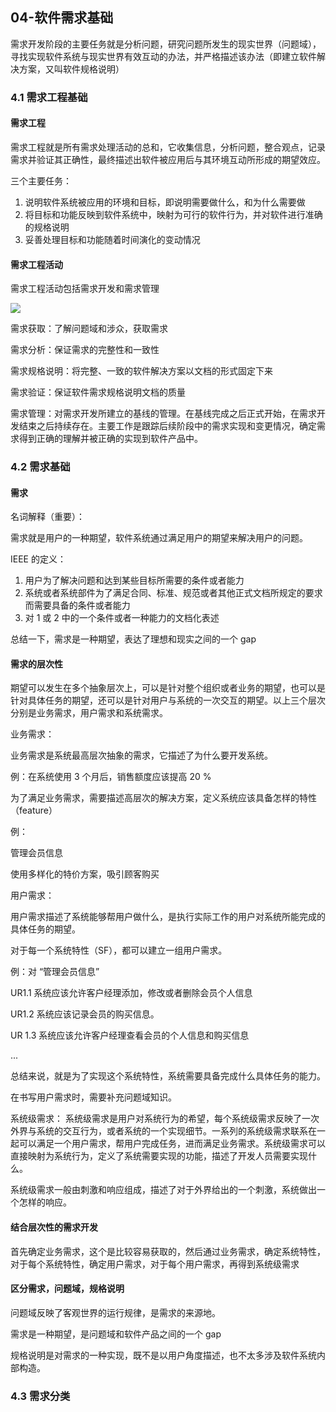 ## 04-软件需求基础

需求开发阶段的主要任务就是分析问题，研究问题所发生的现实世界（问题域），寻找实现软件系统与现实世界有效互动的办法，并严格描述该办法（即建立软件解决方案，又叫软件规格说明）

### 4.1 需求工程基础

#### 需求工程

需求工程就是所有需求处理活动的总和，它收集信息，分析问题，整合观点，记录需求并验证其正确性，最终描述出软件被应用后与其环境互动所形成的期望效应。

三个主要任务：

1. 说明软件系统被应用的环境和目标，即说明需要做什么，和为什么需要做
2. 将目标和功能反映到软件系统中，映射为可行的软件行为，并对软件进行准确的规格说明
3. 妥善处理目标和功能随着时间演化的变动情况

#### 需求工程活动

需求工程活动包括需求开发和需求管理

![](https://img2022.cnblogs.com/blog/2302323/202206/2302323-20220608091656920-1588517747.png)

需求获取：了解问题域和涉众，获取需求

需求分析：保证需求的完整性和一致性

需求规格说明：将完整、一致的软件解决方案以文档的形式固定下来

需求验证：保证软件需求规格说明文档的质量

需求管理：对需求开发所建立的基线的管理。在基线完成之后正式开始，在需求开发结束之后持续存在。主要工作是跟踪后续阶段中的需求实现和变更情况，确定需求得到正确的理解并被正确的实现到软件产品中。

### 4.2 需求基础

#### 需求

名词解释（重要）：

需求就是用户的一种期望，软件系统通过满足用户的期望来解决用户的问题。

IEEE 的定义：

1. 用户为了解决问题和达到某些目标所需要的条件或者能力
2. 系统或者系统部件为了满足合同、标准、规范或者其他正式文档所规定的要求而需要具备的条件或者能力
3. 对 1 或 2 中的一个条件或者一种能力的文档化表述

总结一下，需求是一种期望，表达了理想和现实之间的一个 gap

#### 需求的层次性

期望可以发生在多个抽象层次上，可以是针对整个组织或者业务的期望，也可以是针对具体任务的期望，还可以是针对用户与系统的一次交互的期望。以上三个层次分别是业务需求，用户需求和系统需求。

业务需求：

业务需求是系统最高层次抽象的需求，它描述了为什么要开发系统。

例：在系统使用 3 个月后，销售额度应该提高 20 %

为了满足业务需求，需要描述高层次的解决方案，定义系统应该具备怎样的特性（feature）

例：

管理会员信息

使用多样化的特价方案，吸引顾客购买

用户需求：

用户需求描述了系统能够帮用户做什么，是执行实际工作的用户对系统所能完成的具体任务的期望。

对于每一个系统特性（SF），都可以建立一组用户需求。

例：对 “管理会员信息”

UR1.1 系统应该允许客户经理添加，修改或者删除会员个人信息

UR1.2 系统应该记录会员的购买信息。

UR 1.3 系统应该允许客户经理查看会员的个人信息和购买信息

...

总结来说，就是为了实现这个系统特性，系统需要具备完成什么具体任务的能力。

在书写用户需求时，需要补充问题域知识。

系统级需求：
系统级需求是用户对系统行为的希望，每个系统级需求反映了一次外界与系统的交互行为，或者系统的一个实现细节。一系列的系统级需求联系在一起可以满足一个用户需求，帮用户完成任务，进而满足业务需求。系统级需求可以直接映射为系统行为，定义了系统需要实现的功能，描述了开发人员需要实现什么。

系统级需求一般由刺激和响应组成，描述了对于外界给出的一个刺激，系统做出一个怎样的响应。

#### 结合层次性的需求开发

首先确定业务需求，这个是比较容易获取的，然后通过业务需求，确定系统特性，对于每个系统特性，确定用户需求，对于每个用户需求，再得到系统级需求

#### 区分需求，问题域，规格说明

问题域反映了客观世界的运行规律，是需求的来源地。

需求是一种期望，是问题域和软件产品之间的一个 gap

规格说明是对需求的一种实现，既不是以用户角度描述，也不太多涉及软件系统内部构造。

### 4.3 需求分类

